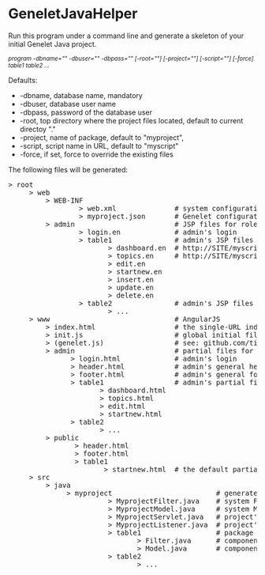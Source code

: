 # GeneletJavaHelper

Run this program under a command line and generate a skeleton of your initial Genelet Java project.

<sub>*program -dbname="" -dbuser="" -dbpass="" [-root=""] [-project=""] [-script=""] [-force] table1 table2 ...*</sub>

Defaults:  
* -dbname, database name, mandatory
* -dbuser, database user name
* -dbpass, password of the database user
* -root, top directory where the project files located, default to current directoy "." 
* -project, name of package, default to "myproject", 
* -script, script name in URL, default to "myscript"
* -force, if set, force to override the existing files

The following files will be generated:

<pre>
> root
     > web
         > WEB-INF                          
                 > web.xml              # system configuration file
                 > myproject.json       # Genelet configuration file
         > admin                        # JSP files for role "admin"
                 > login.en             # admin's login
                 > table1               # admin's JSP files to component "table1"
                        > dashboard.en  # http://SITE/myscript/admin/en/table1
                        > topics.en     # http://SITE/myscript/admin/en/table1?action=topics
                        > edit.en       
                        > startnew.en
                        > insert.en
                        > update.en
                        > delete.en
                 > table2               # admin's JSP files to component "table2"
                        > ...
     > www                              # AngularJS 
         > index.html                   # the single-URL index file  
         > init.js                      # global initial files for genelet.js
         > (genelet.js)                 # see: github.com/tianzhen99/GeneletAngularJS/
         > admin                        # partial files for role "admin"
               > login.html             # admin's login
               > header.html            # admin's general header 
               > footer.html            # admin's general footer
               > table1                 # admin's partial files to component "table1"
                      > dashboard.html
                      > topics.html
                      > edit.html
                      > startnew.html
               > table2
                      > ...
         > public                            
                > header.html
                > footer.html
                > table1
                       > startnew.html  # the default partial file for index.html
     > src
         > java
              > myproject                         # generated Java source files
                        > MyprojectFilter.java    # system Filter class
                        > MyprojectModel.java     # system Model class
                        > MyprojectServlet.java   # project's servlet 
                        > MyprojectListener.java  # project's listener class
                        > table1                  # package for component "table1"
                               > Filter.java      # component's Filter class
                               > Model.java       # component's Model class
                        > table2
                               > ...
</pre>


